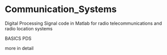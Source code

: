 # Communication_Systems
Digital Processing Signal code in Matlab for radio telecommunications and radio location systems

BASICS PDS




more in detail
